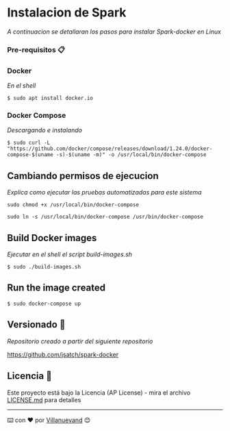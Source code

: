 # Instalacion de Spark

_A continuacion se detallaran los pasos para instalar Spark-docker en Linux_


### Pre-requisitos 📋

### Docker

_En el shell_

```
$ sudo apt install docker.io
```

### Docker Compose 

_Descargando e instalando_

```
$ sudo curl -L "https://github.com/docker/compose/releases/download/1.24.0/docker-compose-$(uname -s)-$(uname -m)" -o /usr/local/bin/docker-compose
```

## Cambiando permisos de ejecucion 

_Explica como ejecutar las pruebas automatizadas para este sistema_

```
sudo chmod +x /usr/local/bin/docker-compose
```

```
sudo ln -s /usr/local/bin/docker-compose /usr/bin/docker-compose
```

## Build Docker images 

_Ejecutar en el shell el script build-images.sh_

```
$ sudo ./build-images.sh
```

## Run the image created 

```
$ sudo docker-compose up
```

## Versionado 📌

_Repositorio creado a partir del siguiente repositorio_

https://github.com/jsatch/spark-docker


## Licencia 📄

Este proyecto está bajo la Licencia (AP License) - mira el archivo [LICENSE.md](LICENSE.md) para detalles


---
⌨️ con ❤️ por [Villanuevand](https://github.com/Villanuevand) 😊
